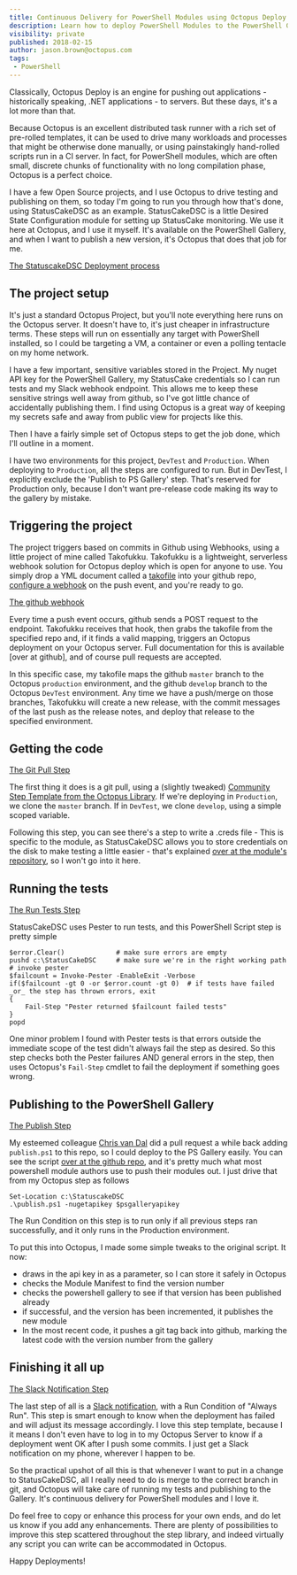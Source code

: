 ```yaml
---
title: Continuous Delivery for PowerShell Modules using Octopus Deploy and TakoFukku
description: Learn how to deploy PowerShell Modules to the PowerShell Gallery automatically using Octopus Deploy
visibility: private
published: 2018-02-15
author: jason.brown@octopus.com
tags:
 - PowerShell
---
```


Classically, Octopus Deploy is an engine for pushing out applications - historically speaking, .NET applications - to servers. But these days, it's a lot more than that. 

Because Octopus is an excellent distributed task runner with a rich set of pre-rolled templates, it can be used to drive many workloads and processes that might be otherwise done manually, or using painstakingly hand-rolled scripts run in a CI server. In fact, for PowerShell modules, which are often small, discrete chunks of functionality with no long compilation phase, Octopus is a perfect choice.

I have a few Open Source projects, and I use Octopus to drive testing and publishing on them, so today I'm going to run you through how that's done, using StatusCakeDSC as an example. StatusCakeDSC is a little Desired State Configuration module for setting up StatusCake monitoring. We use it here at Octopus, and I use it myself. It's available on the PowerShell Gallery, and when I want to publish a new version, it's Octopus that does that job for me.

[The StatuscakeDSC Deployment process](statuscakedsc-project-process.png)

## The project setup

It's just a standard Octopus Project, but you'll note everything here runs on the Octopus server. It doesn't have to, it's just cheaper in infrastructure terms. These steps will run on essentially any target with PowerShell installed, so I could be targeting a VM, a container or even a polling tentacle on my home network. 

I have a few important, sensitive variables stored in the Project. My nuget API key for the PowerShell Gallery, my StatusCake credentials so I can run tests and my Slack webhook endpoint. This allows me to keep these sensitive strings well away from github, so I've got little chance of accidentally publishing them. I find using Octopus is a great way of keeping my secrets safe and away from public view for projects like this.

Then I have a fairly simple set of Octopus steps to get the job done, which I'll outline in a moment.

I have two environments for this project, `DevTest` and `Production`. When deploying to `Production`, all the steps are configured to run. But in DevTest, I explicitly exclude the 'Publish to PS Gallery' step. That's reserved for Production only, because I don't want pre-release code making its way to the gallery by mistake.

## Triggering the project

The project triggers based on commits in Github using Webhooks, using a little project of mine called Takofukku. Takofukku is a lightweight, serverless webhook solution for Octopus deploy which is open for anyone to use. You simply drop a YML document called a [takofile](https://github.com/stopthatastronaut/takofukku/blob/master/takofiles.md) into your github repo, [configure a webhook](https://github.com/stopthatastronaut/takofukku#ok-so-how-do-i-hook-this-up) on the push event, and you're ready to go.

[The github webhook](github-hook.png)

Every time a push event occurs, github sends a POST request to the endpoint. Takofukku receives that hook, then grabs the takofile from the specified repo and, if it finds a valid mapping, triggers an Octopus deployment on your Octopus server. Full documentation for this is available [over at github], and of course pull requests are accepted.

In this specific case, my takofile maps the github `master` branch to the Octopus `production` environment, and the github `develop` branch to the Octopus `DevTest` environment. Any time we have a push/merge on those branches, Takofukku will create a new release, with the commit messages of the last push as the release notes, and deploy that release to the specified environment.

## Getting the code

[The Git Pull Step](git-pull.png)

The first thing it does is a git pull, using a (slightly tweaked) [Community Step Template from the Octopus Library](https://library.octopus.com/step-templates/5c08170d-e919-4afe-9da3-7616c797d42b/actiontemplate-git-pull-(https)). If we're deploying in `Production`, we clone the `master` branch. If in `DevTest`, we clone `develop`, using a simple scoped variable.

Following this step, you can see there's a step to write a .creds file - This is specific to the module, as StatusCakeDSC allows you to store credentials on the disk to make testing a little easier - that's explained [over at the module's repository](https://github.com/stopthatastronaut/StatusCakeDSC/blob/master/README.md#credentials), so I won't go into it here.

## Running the tests

[The Run Tests Step](runtests.png)

StatusCakeDSC uses Pester to run tests, and this PowerShell Script step is pretty simple

```
$error.Clear()             # make sure errors are empty
pushd c:\StatusCakeDSC     # make sure we're in the right working path
# invoke pester
$failcount = Invoke-Pester -EnableExit -Verbose
if($failcount -gt 0 -or $error.count -gt 0)  # if tests have failed _or_ the step has thrown errors, exit
{
    Fail-Step "Pester returned $failcount failed tests"
}
popd
```

One minor problem I found with Pester tests is that errors outside the immediate scope of the test didn't always fail the step as desired. So this step checks both the Pester failures AND general errors in the step, then uses Octopus's `Fail-Step` cmdlet to fail the deployment if something goes wrong.

## Publishing to the PowerShell Gallery

[The Publish Step](publish.png)

My esteemed colleague [Chris van Dal](https://octopus.com/blog/introducing-chris-van-dal) did a pull request a while back adding `publish.ps1` to this repo, so I could deploy to the PS Gallery easily. You can see the script [over at the github repo](https://github.com/stopthatastronaut/StatusCakeDSC/blob/master/publish.ps1), and it's pretty much what most powershell module authors use to push their modules out. I just drive that from my Octopus step as follows

```
Set-Location c:\StatuscakeDSC
.\publish.ps1 -nugetapikey $psgalleryapikey
```

The Run Condition on this step is to run only if all previous steps ran successfully, and it only runs in the Production environment. 

To put this into Octopus, I made some simple tweaks to the original script. It now:

- draws in the api key in as a parameter, so I can store it safely in Octopus
- checks the Module Manifest to find the version number
- checks the powershell gallery to see if that version has been published already
- if successful, and the version has been incremented, it publishes the new module
- In the most recent code, it pushes a git tag back into github, marking the latest code with the version number from the gallery

## Finishing it all up

[The Slack Notification Step](slack.png)

The last step of all is a [Slack notification](https://library.octopusdeploy.com/step-template/actiontemplate-slack-notify-deployment), with a Run Condition of "Always Run". This step is smart enough to know when the deployment has failed and will adjust its message accordingly. I love this step template, because I it means I don't even have to log in to my Octopus Server to know if a deployment went OK after I push some commits. I just get a Slack notification on my phone, wherever I happen to be.


So the practical upshot of all this is that whenever I want to put in a change to StatusCakeDSC, all I really need to do is merge to the correct branch in git, and Octopus will take care of running my tests and publishing to the Gallery. It's continuous delivery for PowerShell modules and I love it.

Do feel free to copy or enhance this process for your own ends, and do let us know if you add any enhancements. There are plenty of possibilities to improve this step scattered throughout the step library, and indeed virtually any script you can write can be accommodated in Octopus.

Happy Deployments!
